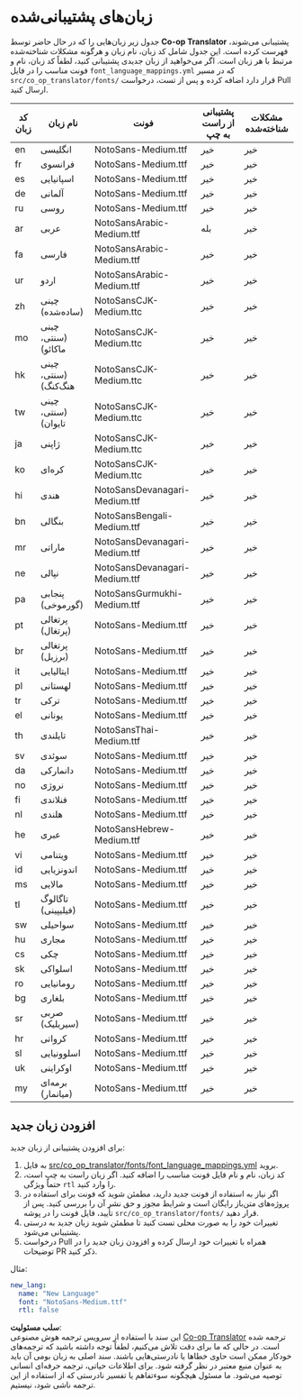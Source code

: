 <!--
CO_OP_TRANSLATOR_METADATA:
{
  "original_hash": "b4ed48f23ec418b31e90a02fe629fcde",
  "translation_date": "2025-06-12T12:03:04+00:00",
  "source_file": "getting_started/supported-languages.md",
  "language_code": "fa"
}
-->
# زبان‌های پشتیبانی‌شده

جدول زیر زبان‌هایی را که در حال حاضر توسط **Co-op Translator** پشتیبانی می‌شوند، فهرست کرده است. این جدول شامل کد زبان، نام زبان و هرگونه مشکلات شناخته‌شده مرتبط با هر زبان است. اگر می‌خواهید از زبان جدیدی پشتیبانی کنید، لطفاً کد زبان، نام و فونت مناسب را در فایل `font_language_mappings.yml` که در مسیر `src/co_op_translator/fonts/` قرار دارد اضافه کرده و پس از تست، درخواست Pull ارسال کنید.

| کد زبان | نام زبان           | فونت                             | پشتیبانی از راست به چپ | مشکلات شناخته‌شده |
|---------|--------------------|---------------------------------|------------------------|--------------------|
| en      | انگلیسی            | NotoSans-Medium.ttf             | خیر                    | خیر                |
| fr      | فرانسوی            | NotoSans-Medium.ttf             | خیر                    | خیر                |
| es      | اسپانیایی          | NotoSans-Medium.ttf             | خیر                    | خیر                |
| de      | آلمانی             | NotoSans-Medium.ttf             | خیر                    | خیر                |
| ru      | روسی               | NotoSans-Medium.ttf             | خیر                    | خیر                |
| ar      | عربی               | NotoSansArabic-Medium.ttf       | بله                    | خیر                |
| fa      | فارسی              | NotoSansArabic-Medium.ttf       | خیر                    | خیر                |
| ur      | اردو               | NotoSansArabic-Medium.ttf       | خیر                    | خیر                |
| zh      | چینی (ساده‌شده)    | NotoSansCJK-Medium.ttc          | خیر                    | خیر                |
| mo      | چینی (سنتی، ماکائو) | NotoSansCJK-Medium.ttc          | خیر                    | خیر                |
| hk      | چینی (سنتی، هنگ‌کنگ) | NotoSansCJK-Medium.ttc          | خیر                    | خیر                |
| tw      | چینی (سنتی، تایوان) | NotoSansCJK-Medium.ttc          | خیر                    | خیر                |
| ja      | ژاپنی              | NotoSansCJK-Medium.ttc          | خیر                    | خیر                |
| ko      | کره‌ای             | NotoSansCJK-Medium.ttc          | خیر                    | خیر                |
| hi      | هندی               | NotoSansDevanagari-Medium.ttf  | خیر                    | خیر                |
| bn      | بنگالی             | NotoSansBengali-Medium.ttf      | خیر                    | خیر                |
| mr      | ماراتی             | NotoSansDevanagari-Medium.ttf  | خیر                    | خیر                |
| ne      | نپالی              | NotoSansDevanagari-Medium.ttf  | خیر                    | خیر                |
| pa      | پنجابی (گورموخی)   | NotoSansGurmukhi-Medium.ttf    | خیر                    | خیر                |
| pt      | پرتغالی (پرتغال)   | NotoSans-Medium.ttf             | خیر                    | خیر                |
| br      | پرتغالی (برزیل)    | NotoSans-Medium.ttf             | خیر                    | خیر                |
| it      | ایتالیایی          | NotoSans-Medium.ttf             | خیر                    | خیر                |
| pl      | لهستانی            | NotoSans-Medium.ttf             | خیر                    | خیر                |
| tr      | ترکی               | NotoSans-Medium.ttf             | خیر                    | خیر                |
| el      | یونانی             | NotoSans-Medium.ttf             | خیر                    | خیر                |
| th      | تایلندی            | NotoSansThai-Medium.ttf         | خیر                    | خیر                |
| sv      | سوئدی              | NotoSans-Medium.ttf             | خیر                    | خیر                |
| da      | دانمارکی           | NotoSans-Medium.ttf             | خیر                    | خیر                |
| no      | نروژی              | NotoSans-Medium.ttf             | خیر                    | خیر                |
| fi      | فنلاندی            | NotoSans-Medium.ttf             | خیر                    | خیر                |
| nl      | هلندی              | NotoSans-Medium.ttf             | خیر                    | خیر                |
| he      | عبری               | NotoSansHebrew-Medium.ttf       | خیر                    | خیر                |
| vi      | ویتنامی            | NotoSans-Medium.ttf             | خیر                    | خیر                |
| id      | اندونزیایی         | NotoSans-Medium.ttf             | خیر                    | خیر                |
| ms      | مالایی             | NotoSans-Medium.ttf             | خیر                    | خیر                |
| tl      | تاگالوگ (فیلیپینی) | NotoSans-Medium.ttf             | خیر                    | خیر                |
| sw      | سواحیلی            | NotoSans-Medium.ttf             | خیر                    | خیر                |
| hu      | مجاری              | NotoSans-Medium.ttf             | خیر                    | خیر                |
| cs      | چکی                | NotoSans-Medium.ttf             | خیر                    | خیر                |
| sk      | اسلواکی            | NotoSans-Medium.ttf             | خیر                    | خیر                |
| ro      | رومانیایی          | NotoSans-Medium.ttf             | خیر                    | خیر                |
| bg      | بلغاری             | NotoSans-Medium.ttf             | خیر                    | خیر                |
| sr      | صربی (سیریلیک)     | NotoSans-Medium.ttf             | خیر                    | خیر                |
| hr      | کرواتی             | NotoSans-Medium.ttf             | خیر                    | خیر                |
| sl      | اسلوونیایی         | NotoSans-Medium.ttf             | خیر                    | خیر                |
| uk      | اوکراینی           | NotoSans-Medium.ttf             | خیر                    | خیر                |
| my      | برمه‌ای (میانمار)  | NotoSans-Medium.ttf             | خیر                    | خیر                |

## افزودن زبان جدید

برای افزودن پشتیبانی از زبان جدید:

1. به فایل [src/co_op_translator/fonts/font_language_mappings.yml](https://github.com/Azure/co-op-translator/blob/main/src/co_op_translator/fonts/font_language_mappings.yml) بروید.
2. کد زبان، نام و نام فایل فونت مناسب را اضافه کنید. اگر زبان راست به چپ است، حتماً ویژگی `rtl` را وارد کنید.
3. اگر نیاز به استفاده از فونت جدید دارید، مطمئن شوید که فونت برای استفاده در پروژه‌های متن‌باز رایگان است و شرایط مجوز و حق نشر آن را بررسی کنید. پس از تأیید، فایل فونت را در پوشه `src/co_op_translator/fonts/` قرار دهید.
4. تغییرات خود را به صورت محلی تست کنید تا مطمئن شوید زبان جدید به درستی پشتیبانی می‌شود.
5. درخواست Pull همراه با تغییرات خود ارسال کرده و افزودن زبان جدید را در توضیحات PR ذکر کنید.

مثال:

```yaml
new_lang:
  name: "New Language"
  font: "NotoSans-Medium.ttf"
  rtl: false
```

**سلب مسئولیت**:  
این سند با استفاده از سرویس ترجمه هوش مصنوعی [Co-op Translator](https://github.com/Azure/co-op-translator) ترجمه شده است. در حالی که ما برای دقت تلاش می‌کنیم، لطفاً توجه داشته باشید که ترجمه‌های خودکار ممکن است حاوی خطاها یا نادرستی‌هایی باشند. سند اصلی به زبان بومی آن باید به عنوان منبع معتبر در نظر گرفته شود. برای اطلاعات حیاتی، ترجمه حرفه‌ای انسانی توصیه می‌شود. ما مسئول هیچگونه سوءتفاهم یا تفسیر نادرستی که از استفاده از این ترجمه ناشی شود، نیستیم.